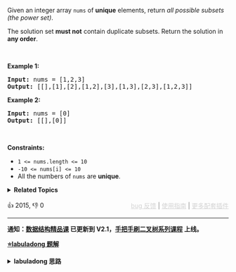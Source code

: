 <p>Given an integer array <code>nums</code> of <strong>unique</strong> elements, return <em>all possible</em> <span data-keyword="subset"><em>subsets</em></span> <em>(the power set)</em>.</p>

<p>The solution set <strong>must not</strong> contain duplicate subsets. Return the solution in <strong>any order</strong>.</p>

<p>&nbsp;</p> 
<p><strong class="example">Example 1:</strong></p>

<pre>
<strong>Input:</strong> nums = [1,2,3]
<strong>Output:</strong> [[],[1],[2],[1,2],[3],[1,3],[2,3],[1,2,3]]
</pre>

<p><strong class="example">Example 2:</strong></p>

<pre>
<strong>Input:</strong> nums = [0]
<strong>Output:</strong> [[],[0]]
</pre>

<p>&nbsp;</p> 
<p><strong>Constraints:</strong></p>

<ul> 
 <li><code>1 &lt;= nums.length &lt;= 10</code></li> 
 <li><code>-10 &lt;= nums[i] &lt;= 10</code></li> 
 <li>All the numbers of&nbsp;<code>nums</code> are <strong>unique</strong>.</li> 
</ul>

<details><summary><strong>Related Topics</strong></summary>位运算 | 数组 | 回溯</details><br>

<div>👍 2015, 👎 0<span style='float: right;'><span style='color: gray;'><a href='https://github.com/labuladong/fucking-algorithm/discussions/939' target='_blank' style='color: lightgray;text-decoration: underline;'>bug 反馈</a> | <a href='https://labuladong.gitee.io/article/fname.html?fname=jb插件简介' target='_blank' style='color: lightgray;text-decoration: underline;'>使用指南</a> | <a href='https://labuladong.github.io/algo/images/others/%E5%85%A8%E5%AE%B6%E6%A1%B6.jpg' target='_blank' style='color: lightgray;text-decoration: underline;'>更多配套插件</a></span></span></div>

<div id="labuladong"><hr>

**通知：[数据结构精品课](https://aep.h5.xeknow.com/s/1XJHEO) 已更新到 V2.1，[手把手刷二叉树系列课程](https://aep.xet.tech/s/3YGcq3) 上线。**



<p><strong><a href="https://labuladong.github.io/article/slug.html?slug=subsets" target="_blank">⭐️labuladong 题解</a></strong></p>
<details><summary><strong>labuladong 思路</strong></summary>

## 基本思路

> 本文有视频版：[回溯算法秒杀所有排列/组合/子集问题](https://www.bilibili.com/video/BV1Yt4y1t7dK)

PS：这道题在[《算法小抄》](https://item.jd.com/12759911.html) 的第 293 页。

有两种方法解决这道题，这里主要说回溯算法思路，因为比较通用，可以套前文 [回溯算法详解](https://labuladong.github.io/article/fname.html?fname=回溯算法详解修订版) 写过回溯算法模板。

本质上子集问题就是遍历这样用一棵回溯树：

![](https://labuladong.github.io/pictures/子集/1.jpg)

**详细题解：[回溯算法秒杀所有排列/组合/子集问题](https://labuladong.github.io/article/fname.html?fname=子集排列组合)**

**标签：[回溯算法](https://mp.weixin.qq.com/mp/appmsgalbum?__biz=MzAxODQxMDM0Mw==&action=getalbum&album_id=2122002916411604996)，[数学](https://mp.weixin.qq.com/mp/appmsgalbum?__biz=MzAxODQxMDM0Mw==&action=getalbum&album_id=2122023604245659649)**

## 解法代码

提示：🟢 标记的是我写的解法代码，🤖 标记的是 chatGPT 翻译的多语言解法代码。如有错误，可以 [点这里](https://github.com/labuladong/fucking-algorithm/issues/1113) 反馈和修正。

<div class="tab-panel"><div class="tab-nav">
<button data-tab-item="cpp" class="tab-nav-button btn active" data-tab-group="default" onclick="switchTab(this)">cpp🟢</button>

<button data-tab-item="python" class="tab-nav-button btn " data-tab-group="default" onclick="switchTab(this)">python🤖</button>

<button data-tab-item="java" class="tab-nav-button btn " data-tab-group="default" onclick="switchTab(this)">java🤖</button>

<button data-tab-item="go" class="tab-nav-button btn " data-tab-group="default" onclick="switchTab(this)">go🤖</button>

<button data-tab-item="javascript" class="tab-nav-button btn " data-tab-group="default" onclick="switchTab(this)">javascript🤖</button>
</div><div class="tab-content">
<div data-tab-item="cpp" class="tab-item active" data-tab-group="default"><div class="highlight">

```cpp
class backtracking.backtracking.round2.backtracking.round2.Solution {
    public:
    vector<vector<int>> res;
    vector<vector<int>> subsets(vector<int>& nums) {
        // 记录走过的路径
        vector<int> track;
        backtrack(nums, 0, track);
        return res;
    }

    void backtrack(vector<int>& nums, int start, vector<int>& track) {
        res.push_back(track);
        for (int i = start; i < nums.size(); i++) {
            // 做选择
            track.push_back(nums[i]);
            // 回溯
            backtrack(nums, i + 1, track);
            // 撤销选择
            track.pop_back();
        }
    }
};
```

</div></div>

<div data-tab-item="python" class="tab-item " data-tab-group="default"><div class="highlight">

```python
# 注意：python 代码由 chatGPT🤖 根据我的 cpp 代码翻译，旨在帮助不同背景的读者理解算法逻辑。
# 本代码已经通过力扣的测试用例，应该可直接成功提交。

class backtracking.backtracking.round2.backtracking.round2.Solution:
    def subsets(self, nums: List[int]) -> List[List[int]]:
        res = []
        track = []
        # 记录走过的路径
        self.backtrack(nums, 0, track, res)
        return res
    
    def backtrack(self, nums, start, track, res):
        res.append(track[:])
        for i in range(start, len(nums)):
            # 做选择
            track.append(nums[i])
            # 回溯
            self.backtrack(nums, i + 1, track, res)
            # 撤销选择
            track.pop()
```

</div></div>

<div data-tab-item="java" class="tab-item " data-tab-group="default"><div class="highlight">

```java
// 注意：java 代码由 chatGPT🤖 根据我的 cpp 代码翻译，旨在帮助不同背景的读者理解算法逻辑。
// 本代码已经通过力扣的测试用例，应该可直接成功提交。

class backtracking.backtracking.round2.backtracking.round2.Solution {
    //定义二维数组res用于存储结果
    List<List<Integer>> res = new LinkedList<>();

    public List<List<Integer>> subsets(int[] nums) {
        //定义路径数组
        List<Integer> track = new LinkedList<>();
        backtrack(nums, 0, track);

        return res;
    }

    public void backtrack(int[] nums, int start, List<Integer> track) {
        //添加路径数组到结果数组中
        res.add(new LinkedList<>(track));
        //for循环遍历数组nums
        for (int i = start; i < nums.length; i++) {
            //做选择，将选择添加到路径数组中
            track.add(nums[i]);
            //回溯，继续向后遍历
            backtrack(nums, i + 1, track);
            //撤销选择，将选择从路径中删除
            track.remove(track.size() - 1);
        }
    }
}
```

</div></div>

<div data-tab-item="go" class="tab-item " data-tab-group="default"><div class="highlight">

```go
// 注意：go 代码由 chatGPT🤖 根据我的 cpp 代码翻译，旨在帮助不同背景的读者理解算法逻辑。
// 本代码已经通过力扣的测试用例，应该可直接成功提交。

// 
// subsets is a function that returns all possible subsets of an array of integers.
func subsets(nums []int) [][]int {
	res := [][]int{}
	track := []int{}
	backtrack(nums, 0, track, &res)
	return res
}

func backtrack(nums []int, start int, track []int, res *[][]int) {
	temp := make([]int, len(track))
	copy(temp, track)
	*res = append(*res, temp)
	for i := start; i < len(nums); i++ {
		// 做选择
		track = append(track, nums[i])
		// 回溯
		backtrack(nums, i+1, track, res)
		// 撤销选择
		track = track[:len(track)-1]
	}
}
```

</div></div>

<div data-tab-item="javascript" class="tab-item " data-tab-group="default"><div class="highlight">

```javascript
// 注意：javascript 代码由 chatGPT🤖 根据我的 cpp 代码翻译，旨在帮助不同背景的读者理解算法逻辑。
// 本代码已经通过力扣的测试用例，应该可直接成功提交。

var subsets = function(nums) {
    var res = [];
    var track = [];
    // 记录走过的路径
    backtrack(nums, 0, track);
    return res;

    function backtrack(nums, start, track) {
        res.push([...track]);
        for (var i = start; i < nums.length; i++) {
            // 做选择
            track.push(nums[i]);
            // 回溯
            backtrack(nums, i + 1, track);
            // 撤销选择
            track.pop();
        }
    }
};
```

</div></div>
</div></div>

**类似题目**：
  - [216. 组合总和 III 🟠](/problems/combination-sum-iii)
  - [39. 组合总和 🟠](/problems/combination-sum)
  - [40. 组合总和 II 🟠](/problems/combination-sum-ii)
  - [46. 全排列 🟠](/problems/permutations)
  - [47. 全排列 II 🟠](/problems/permutations-ii)
  - [77. 组合 🟠](/problems/combinations)
  - [90. 子集 II 🟠](/problems/subsets-ii)
  - [剑指 Offer II 079. 所有子集 🟠](/problems/TVdhkn)
  - [剑指 Offer II 080. 含有 k 个元素的组合 🟠](/problems/uUsW3B)
  - [剑指 Offer II 081. 允许重复选择元素的组合 🟠](/problems/Ygoe9J)
  - [剑指 Offer II 082. 含有重复元素集合的组合 🟠](/problems/4sjJUc)
  - [剑指 Offer II 083. 没有重复元素集合的全排列 🟠](/problems/VvJkup)
  - [剑指 Offer II 084. 含有重复元素集合的全排列 🟠](/problems/7p8L0Z)

</details>
</div>



